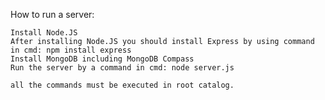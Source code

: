 How to run a server:

    Install Node.JS
    After installing Node.JS you should install Express by using command in cmd: npm install express
    Install MongoDB including MongoDB Compass
    Run the server by a command in cmd: node server.js

    all the commands must be executed in root catalog.
